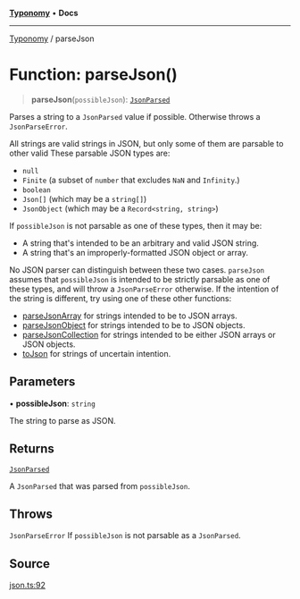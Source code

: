 [**Typonomy**](../README.md) • **Docs**

***

[Typonomy](../globals.md) / parseJson

# Function: parseJson()

> **parseJson**(`possibleJson`): [`JsonParsed`](../type-aliases/JsonParsed.md)

Parses a string to a `JsonParsed` value if possible.
Otherwise throws a `JsonParseError`.

All strings are valid strings in JSON, but only some of them are parsable to other valid
These parsable JSON types are:
  * `null`
  * `Finite` (a subset of `number` that excludes `NaN` and `Infinity`.)
  * `boolean`
  * `Json[]` (which may be a `string[]`)
  * `JsonObject` (which may be a `Record<string, string>`)

If `possibleJson` is not parsable as one of these types, then it may be:
  * A string that's intended to be an arbitrary and valid JSON string.
  * A string that's an improperly-formatted JSON object or array.

No JSON parser can distinguish between these two cases.
`parseJson` assumes that `possibleJson` is intended to be strictly parsable as one of these types,
and will throw a `JsonParseError` otherwise.
If the intention of the string is different, try using one of these other functions:
  * [parseJsonArray](parseJsonArray.md) for strings intended to be to JSON arrays.
  * [parseJsonObject](parseJsonObject.md) for strings intended to be to JSON objects.
  * [parseJsonCollection](parseJsonCollection.md) for strings intended to be either JSON arrays or JSON objects.
  * [toJson](toJson.md) for strings of uncertain intention.

## Parameters

• **possibleJson**: `string`

The string to parse as JSON.

## Returns

[`JsonParsed`](../type-aliases/JsonParsed.md)

A `JsonParsed` that was parsed from `possibleJson`.

## Throws

`JsonParseError` If `possibleJson` is not parsable as a `JsonParsed`.

## Source

[json.ts:92](https://github.com/softcraft-development/typonomy/blob/d8b6722e8f9213512ecbf239a27330f22316ef6d/src/json.ts#L92)
